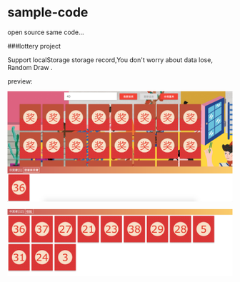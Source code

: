 # sample-code
open source same code...

###lottery project

Support localStorage storage record,You don't worry  about data lose, Random Draw .

preview:

![demo](images/demo1.png)

![demo2](images/demo2.png)
